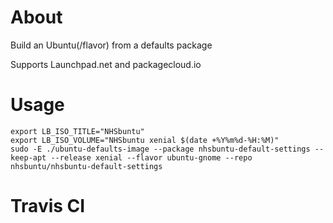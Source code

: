 # About

Build an Ubuntu(/flavor) from a defaults package

Supports Launchpad.net and packagecloud.io

# Usage
```
export LB_ISO_TITLE="NHSbuntu"
export LB_ISO_VOLUME="NHSbuntu xenial $(date +%Y%m%d-%H:%M)"
sudo -E ./ubuntu-defaults-image --package nhsbuntu-default-settings --keep-apt --release xenial --flavor ubuntu-gnome --repo nhsbuntu/nhsbuntu-default-settings
```

# Travis CI
